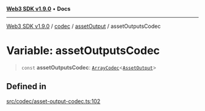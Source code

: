[**Web3 SDK v1.9.0**](../../../../../README.md) • **Docs**

***

[Web3 SDK v1.9.0](../../../../../globals.md) / [codec](../../../README.md) / [assetOutput](../README.md) / assetOutputsCodec

# Variable: assetOutputsCodec

> `const` **assetOutputsCodec**: [`ArrayCodec`](../../../classes/ArrayCodec.md)\<[`AssetOutput`](../interfaces/AssetOutput.md)\>

## Defined in

[src/codec/asset-output-codec.ts:102](https://github.com/Mystic-Nayy/alephium-web3/blob/c1afd789a197ce5fe21f08c2965942090157c33d/packages/web3/src/codec/asset-output-codec.ts#L102)
